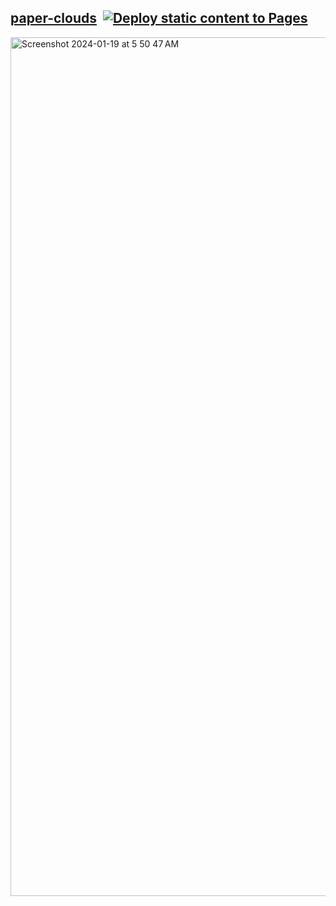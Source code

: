 ## <a href="https://clouds.jessejesse.com">paper-clouds</a>&nbsp;&nbsp;[![Deploy static content to Pages](https://github.com/sudo-self/clouds/actions/workflows/static.yml/badge.svg)](https://github.com/sudo-self/clouds/actions/workflows/static.yml)
<img width="1374" alt="Screenshot 2024-01-19 at 5 50 47 AM" src="https://github.com/sudo-self/clouds/assets/119916323/b3241d60-c17b-4394-9b8f-2bd75f0af0db">
